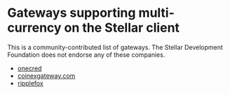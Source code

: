 Gateways supporting multi-currency on the Stellar client
========================================================
This is a community-contributed list of gateways. The Stellar Development Foundation does not endorse any of these companies.
* [onecred](https://onecred.com/)
* [coinexgateway.com](https://coinexgateway.com)
* [ripplefox](https://ripplefox.com/)
